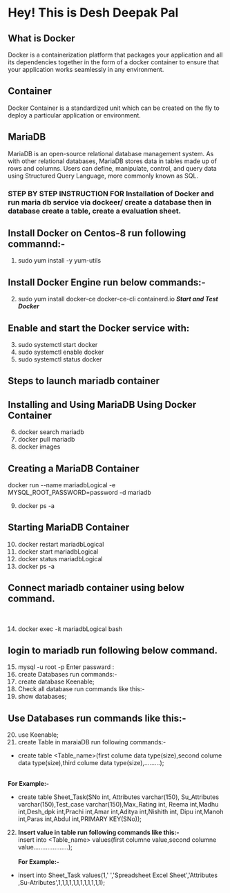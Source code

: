 # Hey! This is Desh Deepak Pal

## What is Docker

Docker is a containerization platform that packages your application and all its dependencies together in the form of a docker container to ensure that your application works seamlessly in any environment.

## Container
Docker Container is a standardized unit which can be created on the fly to deploy a particular application or environment.

## MariaDB
MariaDB is an open-source relational database management system. As with other relational databases, MariaDB stores data in tables made up of rows and columns. Users can define, manipulate, control, and query data using Structured Query Language, more commonly known as SQL.

### STEP BY STEP INSTRUCTION FOR Installation of Docker and run maria db service via dockeer/ create a database then in database create a table, create a evaluation sheet.


## **Install Docker on Centos-8 run following commannd:-**

1. sudo yum install -y yum-utils
 
 ## **Install Docker Engine run below commands:-**<br>

2. sudo yum install docker-ce docker-ce-cli containerd.io
***Start and Test Docker***
## Enable and start the Docker service with:
3. sudo systemctl start docker
4. sudo systemctl enable docker
5. sudo systemctl status docker
## Steps to launch mariadb container
## Installing and Using MariaDB Using Docker Container
6. docker search mariadb
7. docker pull mariadb
8. docker images


## Creating a MariaDB Container
docker run --name mariadbLogical -e MYSQL_ROOT_PASSWORD=password -d mariadb

9. docker ps -a

## Starting MariaDB Container
10. docker restart mariadbLogical
11. docker start mariadbLogical
12. docker status mariadbLogical
13. docker ps -a
 
## Connect mariadb container using below command.
<br>

14. docker exec -it mariadbLogical bash

## login to mariadb run following below command. <br>
15. mysql -u root -p 
Enter passward : <br>
16. create Databases run commands:- <br>
17. create database Keenable; <Here Keenable is my database> <br>
18. Check all database run commands like this:-<br>
19. show databases; <br>
## Use Databases run commands like this:-
20. use Keenable; <here is keenable is my databases>
21. create Table in maraiaDB run following commands:-<br>
- create table <Table_name>(first colume data type(size),second colume data type(size),third colume data type(size),.........); <br><br>

**For Example:-**
- create table Sheet_Task(SNo int, Attributes varchar(150), Su_Attributes varchar(150),Test_case varchar(150),Max_Rating int, Reema int,Madhu int,Desh_dpk int,Prachi int,Amar int,Aditya int,Nishith int, Dipu int,Manoh int,Paras int,Abdul int,PRIMARY KEY(SNo));

 22. **Insert value in table run following commands like this:-** <br>
insert into <Table_name> values(first columne value,second columne value....................);  <br><br>
**For Example:-**
 - insert into Sheet_Task values(1,' ','Spreadsheet Excel Sheet','Attributes ,Su-Atributes',1,1,1,1,1,1,1,1,1,1,1,1);









